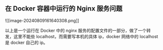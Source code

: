 
## 在 Docker 容器中运行的 Nginx 服务问题

![[image-20240809161640308.png]]

以上是一个运行在 Docker 中的 nginx 服务的配置文件的一部分，做了一个转发，这里不能些 localhost，而需要写本机的具体 ip，docker 网络中的 localhost 是 docker 自己的 ip。